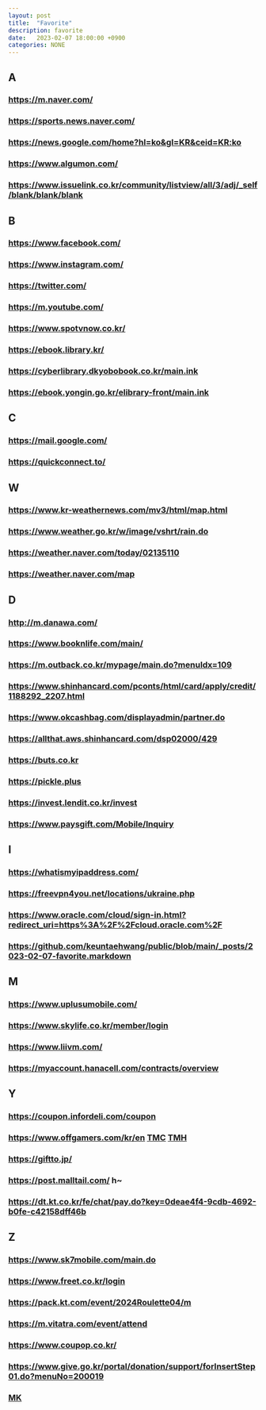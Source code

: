 ```yaml
---
layout: post
title:  "Favorite"
description: favorite
date:   2023-02-07 18:00:00 +0900
categories: NONE
---
```

## A
### <https://m.naver.com/>
### <https://sports.news.naver.com/>
### <https://news.google.com/home?hl=ko&gl=KR&ceid=KR:ko>
### <https://www.algumon.com/>
### <https://www.issuelink.co.kr/community/listview/all/3/adj/_self/blank/blank/blank>

## B
### <https://www.facebook.com/>
### <https://www.instagram.com/>
### <https://twitter.com/>
### <https://m.youtube.com/>
### <https://www.spotvnow.co.kr/>
### <https://ebook.library.kr/>
### <https://cyberlibrary.dkyobobook.co.kr/main.ink>
### <https://ebook.yongin.go.kr/elibrary-front/main.ink>

## C
### <https://mail.google.com/>
### <https://quickconnect.to/>

## W
### <https://www.kr-weathernews.com/mv3/html/map.html>
### <https://www.weather.go.kr/w/image/vshrt/rain.do>
### <https://weather.naver.com/today/02135110>
### <https://weather.naver.com/map>

## D
### <http://m.danawa.com/>
### <https://www.booknlife.com/main/>
### <https://m.outback.co.kr/mypage/main.do?menuIdx=109>
### <https://www.shinhancard.com/pconts/html/card/apply/credit/1188292_2207.html>
### <https://www.okcashbag.com/displayadmin/partner.do>
### <https://allthat.aws.shinhancard.com/dsp02000/429>
### <https://buts.co.kr>
### <https://pickle.plus>
### <https://invest.lendit.co.kr/invest>
### <https://www.paysgift.com/Mobile/Inquiry>

## I
### <https://whatismyipaddress.com/>
### <https://freevpn4you.net/locations/ukraine.php>
### <https://www.oracle.com/cloud/sign-in.html?redirect_uri=https%3A%2F%2Fcloud.oracle.com%2F>
### <https://github.com/keuntaehwang/public/blob/main/_posts/2023-02-07-favorite.markdown>

## M
### <https://www.uplusumobile.com/>
### <https://www.skylife.co.kr/member/login>
### <https://www.liivm.com/>
### <https://myaccount.hanacell.com/contracts/overview>

## Y
### <https://coupon.infordeli.com/coupon>
### <https://www.offgamers.com/kr/en> [TMC](https://www.thecashback.kr/exchangerate.php) [TMH](https://www.themore.app/)
### <https://giftto.jp/>
### <https://post.malltail.com/> h~
### <https://dt.kt.co.kr/fe/chat/pay.do?key=0deae4f4-9cdb-4692-b0fe-c42158dff46b>

## Z
### <https://www.sk7mobile.com/main.do>
### <https://www.freet.co.kr/login>
### <https://pack.kt.com/event/2024Roulette04/m>
### <https://m.vitatra.com/event/attend>
### <https://www.coupop.co.kr/>
### <https://www.give.go.kr/portal/donation/support/forInsertStep01.do?menuNo=200019>
### [MK](https://www.google.com/search?q=%EC%BB%AC%EB%A6%AC+%EC%8B%A0%EA%B7%9C%ED%9A%8C%EC%9B%90&newwindow=1&sca_esv=dcfe5edb8f188ebf&biw=1740&bih=1091&tbs=qdr%3Aw&sxsrf=ACQVn08Wqs_trnv8MPsFxv6i-8qPOjHfGQ%3A1708584955225&ei=--_WZa2nDY-Q2roP36Kk2Ak&udm=&ved=0ahUKEwjtkMz6rr6EAxUPiFYBHV8RCZsQ4dUDCBA&uact=5&oq=%EC%BB%AC%EB%A6%AC+%EC%8B%A0%EA%B7%9C%ED%9A%8C%EC%9B%90&gs_lp=Egxnd3Mtd2l6LXNlcnAiE-y7rOumrCDsi6Dqt5ztmozsm5BIpQtQAFjDCnAAeACQAQCYAQCgAQCqAQC4AQPIAQD4AQE&sclient=gws-wiz-serp)
